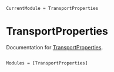 ```@meta
CurrentModule = TransportProperties
```

# TransportProperties

Documentation for [TransportProperties](https://github.com/vinodjanardhanan/TransportProperties.jl).

```@index
```

```@autodocs
Modules = [TransportProperties]
```
